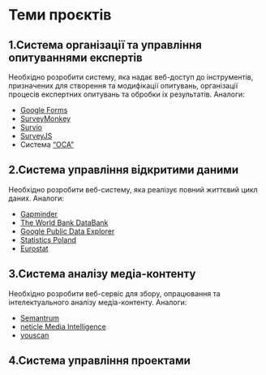 # Теми проєктів

## 1.Система організації та управління опитуваннями експертів

Необхідно розробити систему, яка надає веб-доступ до інструментів, призначених для створення та модифікації опитувань, організації процесів експертних опитувань та обробки іх результатів. Аналоги:

- [Google Forms](https://www.google.com/intl/ru_ua/forms/about/)
- [SurveyMonkey](https://ru.surveymonkey.com/)
- [Survio](https://www.survio.com/ru/)
- [SurveyJS](https://surveyjs.io/)
- Система [“ОСА”](https://oca.com.ua/)

## 2.Система управління відкритими даними

Необхідно розробити веб-систему, яка реалізує повний життєвий цикл даних. Аналоги:

-  [Gapminder](https://www.gapminder.org/)
-  [The World Bank DataBank](https://databank.worldbank.org/home.aspx)
-  [Google Public Data Explorer](https://www.google.com/publicdata/directory)
-  [Statistics Poland](https://stat.gov.pl/en/)
-  [Eurostat](https://ec.europa.eu/eurostat/data/database)

## 3.Система аналізу медіа-контенту

Необхідно розробити веб-сервіс для збору, опрацювання та інтелектуального аналізу медіа-контенту. Аналоги:

- [Semantrum](https://promo.semantrum.net/uk/golovna/)
- [neticle Media Intelligence](https://neticle.com/mediaintelligence/hu/)
- [youscan](https://youscan.io/)

## 4.Система управління проектами
